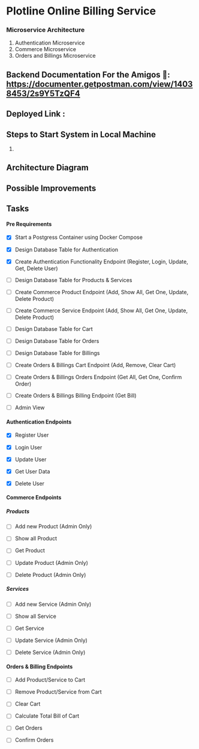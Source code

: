 # Plotline Online Billing Service

### Microservice Architecture

1. Authentication Microservice
2. Commerce Microservice
3. Orders and Billings Microservice

## Backend Documentation For the Amigos :cowboy_hat_face:: https://documenter.getpostman.com/view/14038453/2s9Y5TzQF4

## Deployed Link : 

## Steps to Start System in Local Machine
1. 


## Architecture Diagram


## Possible Improvements


## Tasks
#### Pre Requirements
- [X] Start a Postgress Container using Docker Compose

- [X] Design Database Table for Authentication

- [X] Create Authentication Functionality Endpoint (Register, Login, Update, Get, Delete User)

- [ ] Design Database Table for Products & Services

- [ ] Create Commerce Product Endpoint (Add, Show All, Get One, Update, Delete Product)

- [ ] Create Commerce Service Endpoint (Add, Show All, Get One, Update, Delete Product)

- [ ] Design Database Table for Cart

- [ ] Design Database Table for Orders

- [ ] Design Database Table for Billings

- [ ] Create Orders & Billings Cart Endpoint (Add, Remove, Clear Cart)

- [ ] Create Orders & Billings Orders Endpoint (Get All, Get One, Confirm Order)

- [ ] Create Orders & Billings Billing Endpoint (Get Bill)

- [ ] Admin View



#### Authentication Endpoints

- [X] Register User

- [X] Login User

- [X] Update User

- [X] Get User Data

- [X] Delete User



#### Commerce Endpoints

##### Products

- [ ] Add new Product (Admin Only)

- [ ] Show all Product

- [ ] Get Product

- [ ] Update Product (Admin Only)

- [ ] Delete Product (Admin Only)

##### Services

- [ ] Add new Service (Admin Only)

- [ ] Show all Service

- [ ] Get Service

- [ ] Update Service (Admin Only)

- [ ] Delete Service (Admin Only)



#### Orders & Billing Endpoints

- [ ] Add Product/Service to Cart

- [ ] Remove Product/Service from Cart

- [ ] Clear Cart

- [ ] Calculate Total Bill of Cart

- [ ] Get Orders

- [ ] Confirm Orders